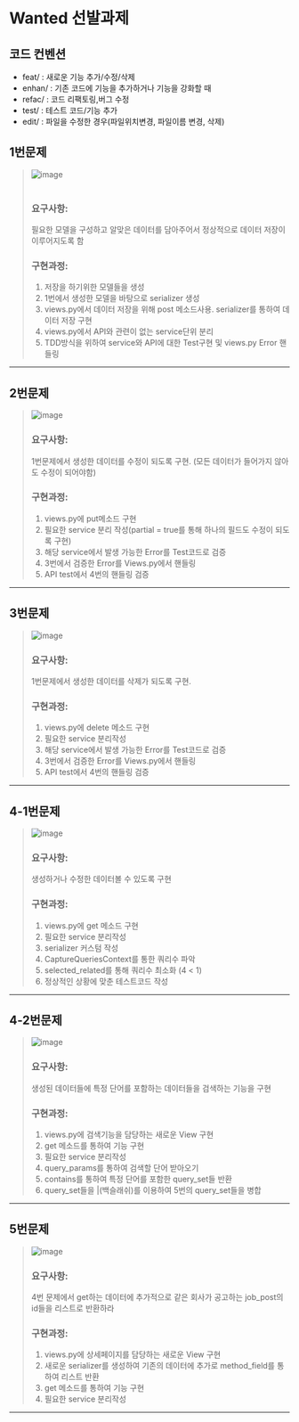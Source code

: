 # Wanted 선발과제

## 코드 컨벤션
- feat/ : 새로운 기능 추가/수정/삭제
- enhan/ : 기존 코드에 기능을 추가하거나 기능을 강화할 때
- refac/ : 코드 리팩토링,버그 수정
- test/ : 테스트 코드/기능 추가
- edit/ : 파일을 수정한 경우(파일위치변경, 파일이름 변경, 삭제)


## 1번문제
> ![image](https://user-images.githubusercontent.com/101394490/186111817-77e94fe0-195a-4f24-b58c-e5bf625e3cfd.png)<br><br>
> ### 요구사항:<br>
>필요한 모델을 구성하고 알맞은 데이터를 담아주어서 정상적으로 데이터 저장이 이루어지도록 함<br>
> ### 구현과정: <br>
> 1. 저장을 하기위한 모델들을 생성
> 2. 1번에서 생성한 모델을 바탕으로 serializer 생성
> 3. views.py에서 데이터 저장을 위해 post 메소드사용. serializer를 통하여 데이터 저장 구현
> 4. views.py에서 API와 관련이 없는 service단위 분리
> 5. TDD방식을 위하여 service와 API에 대한 Test구현 및 views.py Error 핸들링
<hr>

## 2번문제
> ![image](https://user-images.githubusercontent.com/101394490/186183174-0748abe6-5696-4334-a138-59b7be53d4de.png)
> ### 요구사항:<br>
>1번문제에서 생성한 데이터를 수정이 되도록 구현. (모든 데이터가 들어가지 않아도 수정이 되어야함)<br>
> ### 구현과정: <br>
> 1. views.py에 put메소드 구현
> 2. 필요한 service 분리 작성(partial = true를 통해 하나의 필드도 수정이 되도록 구현)
> 3. 해당 service에서 발생 가능한 Error를 Test코드로 검증
> 4. 3번에서 검증한 Error를 Views.py에서 핸들링
> 5. API test에서 4번의 핸들링 검증
<hr>

## 3번문제
> ![image](https://user-images.githubusercontent.com/101394490/186184928-98d465df-94a2-407b-90b6-7240875558db.png)
> ### 요구사항:<br>
>1번문제에서 생성한 데이터를 삭제가 되도록 구현. <br>
> ### 구현과정: <br>
> 1. views.py에 delete 메소드 구현
> 2. 필요한 service 분리작성
> 3. 해당 service에서 발생 가능한 Error를 Test코드로 검증
> 4. 3번에서 검증한 Error를 Views.py에서 핸들링
> 5. API test에서 4번의 핸들링 검증
<hr>

## 4-1번문제
> ![image](https://user-images.githubusercontent.com/101394490/186343464-1ad73937-e1d1-4a28-a71e-615d6350e4f6.png)
> ### 요구사항:<br>
>생성하거나 수정한 데이터볼 수 있도록 구현 <br>
> ### 구현과정: <br>
> 1. views.py에 get 메소드 구현
> 2. 필요한 service 분리작성
> 3. serializer 커스텀 작성
> 4. CaptureQueriesContext를 통한 쿼리수 파악
> 5. selected_related를 통해 쿼리수 최소화 (4 < 1)
> 6. 정상적인 상황에 맞춘 테스트코드 작성
<hr>


## 4-2번문제
> ![image](https://user-images.githubusercontent.com/101394490/186352441-5581d94d-7a1f-40b6-b805-17a36376e280.png)
> ### 요구사항:<br>
>생성된 데이터들에 특정 단어를 포함하는 데이터들을 검색하는 기능을 구현 <br>
> ### 구현과정: <br>
> 1. views.py에 검색기능을 담당하는 새로운 View 구현
> 2. get 메소드를 통하여 기능 구현
> 3. 필요한 service 분리작성
> 4. query_params를 통하여 검색할 단어 받아오기
> 5. contains를 통하여 특정 단어를 포함한 query_set들 반환
> 6. query_set들을 |(백슬래쉬)를 이용하여 5번의 query_set들을 병합
<hr>

## 5번문제
> ![image](https://user-images.githubusercontent.com/101394490/186352441-5581d94d-7a1f-40b6-b805-17a36376e280.png)
> ### 요구사항:<br>
>4번 문제에서 get하는 데이터에 추가적으로 같은 회사가 공고하는 job_post의 id들을 리스트로 반환하라 <br>
> ### 구현과정: <br>
> 1. views.py에 상세페이지를 담당하는 새로운 View 구현
> 2. 새로운 serializer를 생성하여 기존의 데이터에 추가로 method_field를 통하여 리스트 반환
> 3. get 메소드를 통하여 기능 구현
> 4. 필요한 service 분리작성
<hr>
